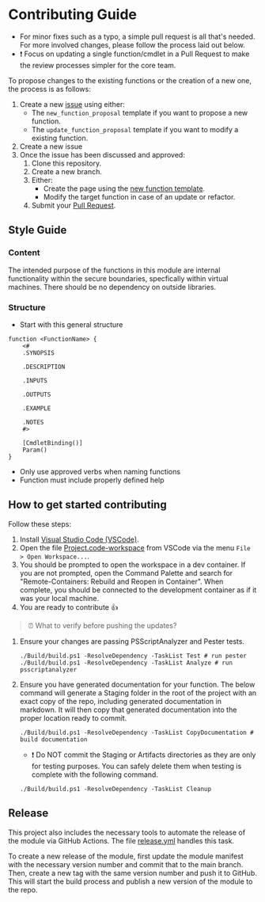 # Contributing Guide

- For minor fixes such as a typo, a simple pull request is all that's needed. For more involved changes, please follow the process laid out below.
- :heavy_exclamation_mark: Focus on updating a single function/cmdlet in a Pull Request to make the review processes simpler for the core team.

To propose changes to the existing functions or the creation of a new one, the process is as follows:

1. Create a new [issue](https://github.com/johnsarie27/AWSAutomation/issues/new/choose) using either:
   - The `new_function_proposal` template if you want to propose a new function.
   - The `update_function_proposal` template if you want to modify a existing function.
2. Create a new issue
3. Once the issue has been discussed and approved:
    1. Clone this repository.
    2. Create a new branch.
    3. Either:
        - Create the page using the [new function template](templates/new-function.md).
        - Modify the target function in case of an update or refactor.
    4. Submit your [Pull Request](https://help.github.com/articles/creating-a-pull-request/).

## Style Guide

### Content

The intended purpose of the functions in this module are internal functionality within the secure boundaries, specfically within virtual machines. There should be no dependency on outside libraries.

### Structure

- Start with this general structure

```pwsh
function <FunctionName> {
    <#
    .SYNOPSIS
        
    .DESCRIPTION
       
    .INPUTS
        
    .OUTPUTS
        
    .EXAMPLE
        
    .NOTES
    #>

    [CmdletBinding()]
    Param()
}
```

- Only use approved verbs when naming functions
- Function must include properly defined help

## How to get started contributing

Follow these steps:

1. Install [Visual Studio Code (VSCode)](https://code.visualstudio.com/).
2. Open the file [Project.code-workspace](project.code-workspace) from VSCode via the menu `File > Open Workspace...`.
3. You should be prompted to open the workspace in a dev container. If you are not prompted, open the Command Palette and search for "Remote-Containers: Rebuild and Reopen in Container". When complete, you should be connected to the development container as if it was your local machine.
4. You are ready to contribute :+1:

>:alarm_clock: What to verify before pushing the updates?

1. Ensure your changes are passing PSScriptAnalyzer and Pester tests.

    ```pwsh
    ./Build/build.ps1 -ResolveDependency -TaskList Test # run pester
    ./Build/build.ps1 -ResolveDependency -TaskList Analyze # run psscriptanalyzer
    ```

2. Ensure you have generated documentation for your function. The below command will generate a Staging folder in the root of the project with an exact copy of the repo, including generated documentation in markdown. It will then copy that generated documentation into the proper location ready to commit.

    ```pwsh
    ./Build/build.ps1 -ResolveDependency -TaskList CopyDocumentation # build documentation
    ```

    - :heavy_exclamation_mark: Do NOT commit the Staging or Artifacts directories as they are only for testing purposes. You can safely delete them when testing is complete with the following command.

    ```pwsh
    ./Build/build.ps1 -ResolveDependency -TaskList Cleanup
    ```

## Release

This project also includes the necessary tools to automate the release of the module via GitHub Actions. The file [release.yml](.github/workflows/release.yml) handles this task.

To create a new release of the module, first update the module manifest with the necessary version number and commit that to the main branch. Then, create a new tag with the same version number and push it to GitHub. This will start the build process and publish a new version of the module to the repo.
